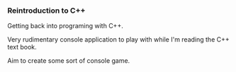 ### Reintroduction to C++

Getting back into programing with C++.

Very rudimentary console application to play with while I'm reading the C++ text book.

Aim to create some sort of console game.